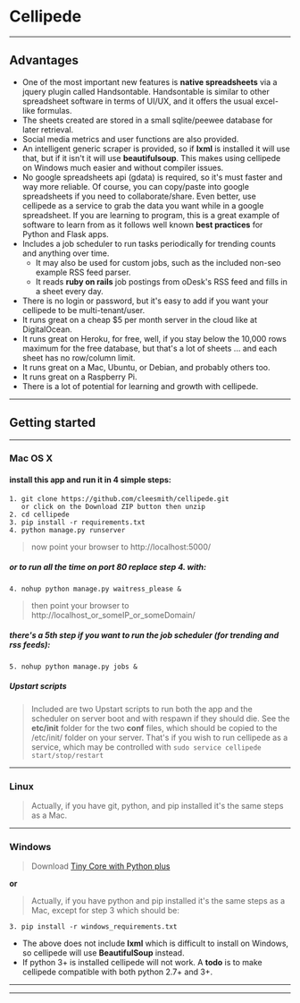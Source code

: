 # Cellipede

***

## Advantages
* One of the most important new features is **native spreadsheets** via a jquery plugin called Handsontable.
Handsontable is similar to other spreadsheet software in terms of UI/UX, and it offers the usual excel-like formulas.
* The sheets created are stored in a small sqlite/peewee database for later retrieval.
* Social media metrics and user functions are also provided.
* An intelligent generic scraper is provided, so if **lxml** is installed it will use that,
but if it isn't it will use **beautifulsoup**.
This makes using cellipede on Windows much easier and without compiler issues.
* No google spreadsheets api (gdata) is required, so it's must faster and way more reliable.
Of course, you can copy/paste into google spreadsheets if you need to collaborate/share.
Even better, use cellipede as a service to grab the data you want while in a google spreadsheet.
If you are learning to program, this is a great example of software to learn from as
it follows well known **best practices** for Python and Flask apps.
* Includes a job scheduler to run tasks periodically for trending counts and anything over time.
  * It may also be used for custom jobs, such as the included non-seo example RSS feed parser.
  * It reads **ruby on rails** job postings from oDesk's RSS feed and fills in a sheet every day.
* There is no login or password, but it's easy to add if you want your cellipede to be multi-tenant/user.
* It runs great on a cheap $5 per month server in the cloud like at DigitalOcean.
* It runs great on Heroku, for free, well, if you stay below the 10,000 rows maximum for the free database,
but that's a lot of sheets ... and each sheet has no row/column limit.
* It runs great on a Mac, Ubuntu, or Debian, and probably others too.
* It runs great on a Raspberry Pi.
* There is a lot of potential for learning and growth with cellipede.

***

## Getting started

***

### Mac OS X

#### install this app and run it in 4 simple steps:
```
1. git clone https://github.com/cleesmith/cellipede.git
   or click on the Download ZIP button then unzip
2. cd cellipede
3. pip install -r requirements.txt
4. python manage.py runserver
```

> now point your browser to http://localhost:5000/

##### or to run all the time on port 80 replace step 4. with:
```
4. nohup python manage.py waitress_please &
```
> then point your browser to http://localhost_or_someIP_or_someDomain/

##### there's a 5th step if you want to run the job scheduler (for trending and rss feeds):
```
5. nohup python manage.py jobs &
```

##### Upstart scripts
> Included are two Upstart scripts to run both the app and the scheduler on server boot and with respawn if they should die.
> See the **etc/init** folder for the two **conf** files, which should be copied to the /etc/init/ folder
on your server.  That's if you wish to run cellipede as a service, which may be controlled with
```sudo service cellipede start/stop/restart```

***

### Linux
> Actually, if you have git, python, and pip installed it's the same steps as a Mac.

***

### Windows
> Download [Tiny Core with Python plus](https://github.com/cleesmith/tinycore_with_python_plus "Tiny Core with Python plus")

**or**

> Actually, if you have python and pip installed it's the same steps as a Mac, except for step 3 which should be:
```
3. pip install -r windows_requirements.txt
```
* The above does not include **lxml** which is difficult to install on Windows, so cellipede will use **BeautifulSoup** instead.
* If python 3+ is installed cellipede will not work.  A __todo__ is to make cellipede compatible with both
python 2.7+ and 3+.

***
***
